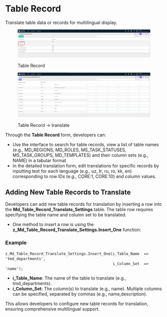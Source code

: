 # Table Record

Translate table data or records for multilingual display.

<figure><img src="../../.gitbook/assets/dev-module/table-record-translate-btn.png" alt=""><figcaption><p>Table Record</p></figcaption></figure>

<figure><img src="../../.gitbook/assets/dev-module/table-record-md_regions.png" alt=""><figcaption><p>Table Record -> translate</p></figcaption></figure>

Through the **Table Record** form, developers can:

* Use the interface to search for table records, view a list of table names (e.g., MD\_REGIONS, MD\_ROLES, MS\_TASK\_STATUSES, MS\_TASK\_GROUPS, MD\_TEMPLATES) and their column sets (e.g., NAME) in a tabular format
* In the detailed translation form, edit translations for specific records by inputting text for each language (e.g., uz, tr, ru, ro, kk, en) corresponding to row IDs (e.g., CORE:1, CORE:10) and column values.

## **Adding New Table Records to Translate**

&#x20;Developers can add new table records for translation by inserting a row into the **Md\_Table\_Record\_Translate\_Settings** table. The table row requires specifying the table name and column set to be translated.

* One method to insert a row is using the **z\_Md\_Table\_Record\_Translate\_Settings.Insert\_One** function:

### Example

```plsql
z_Md_Table_Record_Translate_Settings.Insert_One(i_Table_Name  => 'tmd_departments',
                                                i_Column_Set  => 'name');
```

* **i\_Table\_Name**: The name of the table to translate (e.g., tmd\_departments).
* **i\_Column\_Set**: The column(s) to translate (e.g., name). Multiple columns can be specified, separated by commas (e.g., name,description).

This allows developers to configure new table records for translation, ensuring comprehensive multilingual support.
